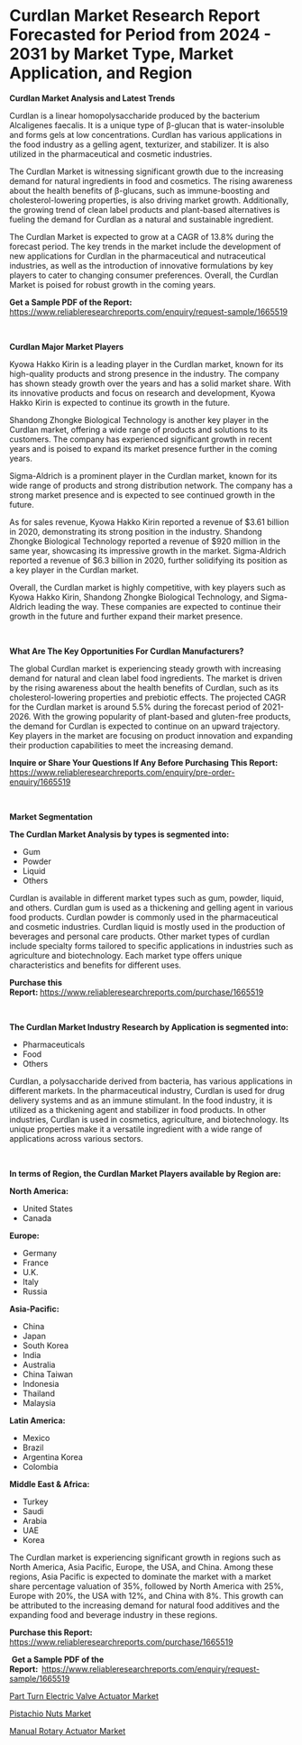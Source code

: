 <p><h1>Curdlan Market Research Report Forecasted for Period from 2024 -  2031 by Market Type, Market Application, and Region</h1></p><p><strong>Curdlan Market Analysis and Latest Trends</strong></p>
<p><p>Curdlan is a linear homopolysaccharide produced by the bacterium Alcaligenes faecalis. It is a unique type of β-glucan that is water-insoluble and forms gels at low concentrations. Curdlan has various applications in the food industry as a gelling agent, texturizer, and stabilizer. It is also utilized in the pharmaceutical and cosmetic industries.</p><p>The Curdlan Market is witnessing significant growth due to the increasing demand for natural ingredients in food and cosmetics. The rising awareness about the health benefits of β-glucans, such as immune-boosting and cholesterol-lowering properties, is also driving market growth. Additionally, the growing trend of clean label products and plant-based alternatives is fueling the demand for Curdlan as a natural and sustainable ingredient.</p><p>The Curdlan Market is expected to grow at a CAGR of 13.8% during the forecast period. The key trends in the market include the development of new applications for Curdlan in the pharmaceutical and nutraceutical industries, as well as the introduction of innovative formulations by key players to cater to changing consumer preferences. Overall, the Curdlan Market is poised for robust growth in the coming years.</p></p>
<p><strong>Get a Sample PDF of the Report:&nbsp;</strong> <a href="https://www.reliableresearchreports.com/enquiry/request-sample/1665519">https://www.reliableresearchreports.com/enquiry/request-sample/1665519</a></p>
<p>&nbsp;</p>
<p><strong>Curdlan Major Market Players</strong></p>
<p><p>Kyowa Hakko Kirin is a leading player in the Curdlan market, known for its high-quality products and strong presence in the industry. The company has shown steady growth over the years and has a solid market share. With its innovative products and focus on research and development, Kyowa Hakko Kirin is expected to continue its growth in the future.</p><p>Shandong Zhongke Biological Technology is another key player in the Curdlan market, offering a wide range of products and solutions to its customers. The company has experienced significant growth in recent years and is poised to expand its market presence further in the coming years.</p><p>Sigma-Aldrich is a prominent player in the Curdlan market, known for its wide range of products and strong distribution network. The company has a strong market presence and is expected to see continued growth in the future.</p><p>As for sales revenue, Kyowa Hakko Kirin reported a revenue of $3.61 billion in 2020, demonstrating its strong position in the industry. Shandong Zhongke Biological Technology reported a revenue of $920 million in the same year, showcasing its impressive growth in the market. Sigma-Aldrich reported a revenue of $6.3 billion in 2020, further solidifying its position as a key player in the Curdlan market.</p><p>Overall, the Curdlan market is highly competitive, with key players such as Kyowa Hakko Kirin, Shandong Zhongke Biological Technology, and Sigma-Aldrich leading the way. These companies are expected to continue their growth in the future and further expand their market presence.</p></p>
<p>&nbsp;</p>
<p><strong>What Are The Key Opportunities For Curdlan Manufacturers?</strong></p>
<p><p>The global Curdlan market is experiencing steady growth with increasing demand for natural and clean label food ingredients. The market is driven by the rising awareness about the health benefits of Curdlan, such as its cholesterol-lowering properties and prebiotic effects. The projected CAGR for the Curdlan market is around 5.5% during the forecast period of 2021-2026. With the growing popularity of plant-based and gluten-free products, the demand for Curdlan is expected to continue on an upward trajectory. Key players in the market are focusing on product innovation and expanding their production capabilities to meet the increasing demand.</p></p>
<p><strong>Inquire or Share Your Questions If Any Before Purchasing This Report:</strong> <a href="https://www.reliableresearchreports.com/enquiry/pre-order-enquiry/1665519">https://www.reliableresearchreports.com/enquiry/pre-order-enquiry/1665519</a></p>
<p>&nbsp;</p>
<p><strong>Market Segmentation</strong></p>
<p><strong>The Curdlan Market Analysis by types is segmented into:</strong></p>
<p><ul><li>Gum</li><li>Powder</li><li>Liquid</li><li>Others</li></ul></p>
<p><p>Curdlan is available in different market types such as gum, powder, liquid, and others. Curdlan gum is used as a thickening and gelling agent in various food products. Curdlan powder is commonly used in the pharmaceutical and cosmetic industries. Curdlan liquid is mostly used in the production of beverages and personal care products. Other market types of curdlan include specialty forms tailored to specific applications in industries such as agriculture and biotechnology. Each market type offers unique characteristics and benefits for different uses.</p></p>
<p><strong>Purchase this Report:&nbsp;</strong><a href="https://www.reliableresearchreports.com/purchase/1665519">https://www.reliableresearchreports.com/purchase/1665519</a></p>
<p>&nbsp;</p>
<p><strong>The Curdlan Market Industry Research by Application is segmented into:</strong></p>
<p><ul><li>Pharmaceuticals</li><li>Food</li><li>Others</li></ul></p>
<p><p>Curdlan, a polysaccharide derived from bacteria, has various applications in different markets. In the pharmaceutical industry, Curdlan is used for drug delivery systems and as an immune stimulant. In the food industry, it is utilized as a thickening agent and stabilizer in food products. In other industries, Curdlan is used in cosmetics, agriculture, and biotechnology. Its unique properties make it a versatile ingredient with a wide range of applications across various sectors.</p></p>
<p>&nbsp;</p>
<p><strong>In terms of Region, the Curdlan Market Players available by Region are:</strong></p>
<p>
    <p> <strong> North America: </strong>
        <ul>
            <li>United States</li>
            <li>Canada</li>
        </ul>
        </p> 
    <p> <strong> Europe: </strong>
        <ul>
            <li>Germany</li>
            <li>France</li>
            <li>U.K.</li>
            <li>Italy</li>
            <li>Russia</li>
        </ul>
        </p> 
    <p> <strong> Asia-Pacific: </strong>
        <ul>
            <li>China</li>
            <li>Japan</li>
            <li>South Korea</li>
            <li>India</li>
            <li>Australia</li>
            <li>China Taiwan</li>
            <li>Indonesia</li>
            <li>Thailand</li>
            <li>Malaysia</li>
        </ul>
        </p> 
    <p> <strong> Latin America: </strong>
        <ul>
            <li>Mexico</li>
            <li>Brazil</li>
            <li>Argentina Korea</li>
            <li>Colombia</li>
        </ul>
        </p> 
    <p> <strong> Middle East & Africa: </strong>
        <ul>
            <li>Turkey</li>
            <li>Saudi</li>
            <li>Arabia</li>
            <li>UAE</li>
            <li>Korea</li>
        </ul>
    </p>
    </p>
<p><p>The Curdlan market is experiencing significant growth in regions such as North America, Asia Pacific, Europe, the USA, and China. Among these regions, Asia Pacific is expected to dominate the market with a market share percentage valuation of 35%, followed by North America with 25%, Europe with 20%, the USA with 12%, and China with 8%. This growth can be attributed to the increasing demand for natural food additives and the expanding food and beverage industry in these regions.</p></p>
<p><strong>Purchase this Report: </strong><a href="https://www.reliableresearchreports.com/purchase/1665519">https://www.reliableresearchreports.com/purchase/1665519</a></p>
<p>&nbsp;<strong>Get a Sample PDF of the Report:&nbsp;&nbsp;</strong><a href="https://www.reliableresearchreports.com/enquiry/request-sample/1665519">https://www.reliableresearchreports.com/enquiry/request-sample/1665519</a></p>
<p><strong></strong></p>
<p><p><a href="https://view.publitas.com/reportprime-1/part-turn-electric-valve-actuator-market-research-report-provides-critical-insights-that-can-help-shape-business-development-and-investment-strategies/">Part Turn Electric Valve Actuator Market</a></p><p><a href="https://view.publitas.com/reportprime-1/pistachio-nuts-market-size-reflecting-a-forecast-till-2031-market-by-type-by-application-and-by-geography/">Pistachio Nuts Market</a></p><p><a href="https://view.publitas.com/reportprime-1/manual-rotary-actuator-market-furnish-information-about-market-size-market-share-market-dynamics-and-projections-spanning-from-2023-to-2030/">Manual Rotary Actuator Market</a></p></p>